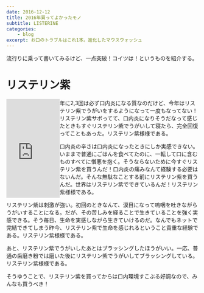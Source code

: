```yaml
---
date: 2016-12-12
title: 2016年買ってよかったモノ
subtitle: LISTERINE
categories: 
    - blog
excerpt: お口のトラブルはこれ1本。進化したマウスウォッシュ
---
```


流行りに乗って書いてみるけど、一点突破！コイツは！というものを紹介する。

# リステリン紫

<iframe style="float:left" src="https://rcm-fe.amazon-adsystem.com/e/cm?t=warikiru-22&o=9&p=8&l=as1&asins=B00X5M7TTK&IS1=1&ref=tf_til&fc1=000000&lt1=_top&m=amazon&lc1=0000FF&bc1=FFFFFF&bg1=FFFFFF&f=ifr" style="width:120px;height:240px;" scrolling="no" marginwidth="0" marginheight="0" frameborder="0" width="140" height="260"></iframe>
  
年に2,3回は必ず口内炎になる質なのだけど、今年はリステリン紫でうがいをするようになって一度もなってない！リステリン紫サボってて、口内炎になりそうだなって感じたときもすぐリステリン紫でうがいして寝たら、完全回復ってこともあった。リステリン紫様様である。

口内炎の辛さは口内炎になったときにしか実感できない。いままで普通にごはんを食べてたのに、一転して口に含むものすべてに憎悪を抱く。そうならないために今すぐリステリン紫を買うんだ！口内炎の痛みなんて経験する必要はないんだ。そんな無駄なことする前にリステリン紫を買うんだ。世界はリステリン紫でできているんだ！リステリン紫様様である。

リステリン紫は刺激が強い。初回のときなんて、涙目になって嗚咽を吐きながらうがいすることになる。だが、その苦しみを経ることで生きていることを強く実感できる。そう毎日、生命を実感しながら生きていけるのだ。なんでもネットで完結できてしまう昨今、リステリン紫で生命を感じれるということ貴重な経験である。リステリン紫様様である。

あと、リステリン紫でうがいしたあとはブラッシングしたほうがいい。一応、普通の歯磨き粉では磨いた後にリステリン紫でうがいしてブラッシングしている。リステリン紫様様である。

そうゆうことで、リステリン紫を買ってからは口内環境すこぶる好調なので、みんなも買うべき！

